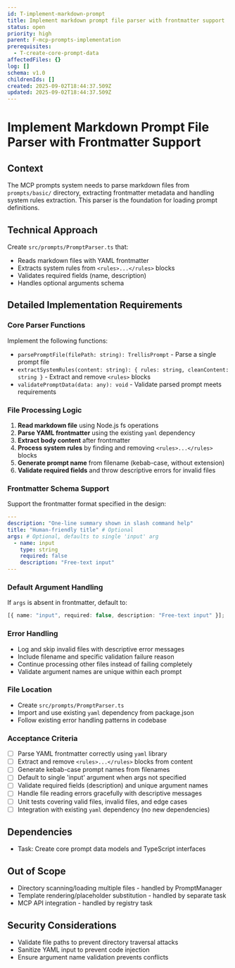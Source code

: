 ```yaml
---
id: T-implement-markdown-prompt
title: Implement markdown prompt file parser with frontmatter support
status: open
priority: high
parent: F-mcp-prompts-implementation
prerequisites:
  - T-create-core-prompt-data
affectedFiles: {}
log: []
schema: v1.0
childrenIds: []
created: 2025-09-02T18:44:37.509Z
updated: 2025-09-02T18:44:37.509Z
---
```


# Implement Markdown Prompt File Parser with Frontmatter Support

## Context

The MCP prompts system needs to parse markdown files from `prompts/basic/` directory, extracting frontmatter metadata and handling system rules extraction. This parser is the foundation for loading prompt definitions.

## Technical Approach

Create `src/prompts/PromptParser.ts` that:

- Reads markdown files with YAML frontmatter
- Extracts system rules from `<rules>...</rules>` blocks
- Validates required fields (name, description)
- Handles optional arguments schema

## Detailed Implementation Requirements

### Core Parser Functions

Implement the following functions:

- `parsePromptFile(filePath: string): TrellisPrompt` - Parse a single prompt file
- `extractSystemRules(content: string): { rules: string, cleanContent: string }` - Extract and remove `<rules>` blocks
- `validatePromptData(data: any): void` - Validate parsed prompt meets requirements

### File Processing Logic

1. **Read markdown file** using Node.js fs operations
2. **Parse YAML frontmatter** using the existing `yaml` dependency
3. **Extract body content** after frontmatter
4. **Process system rules** by finding and removing `<rules>...</rules>` blocks
5. **Generate prompt name** from filename (kebab-case, without extension)
6. **Validate required fields** and throw descriptive errors for invalid files

### Frontmatter Schema Support

Support the frontmatter format specified in the design:

```yaml
---
description: "One-line summary shown in slash command help"
title: "Human-friendly title" # Optional
args: # Optional, defaults to single 'input' arg
  - name: input
    type: string
    required: false
    description: "Free-text input"
---
```

### Default Argument Handling

If `args` is absent in frontmatter, default to:

```typescript
[{ name: "input", required: false, description: "Free-text input" }];
```

### Error Handling

- Log and skip invalid files with descriptive error messages
- Include filename and specific validation failure reason
- Continue processing other files instead of failing completely
- Validate argument names are unique within each prompt

### File Location

- Create `src/prompts/PromptParser.ts`
- Import and use existing `yaml` dependency from package.json
- Follow existing error handling patterns in codebase

### Acceptance Criteria

- [ ] Parse YAML frontmatter correctly using `yaml` library
- [ ] Extract and remove `<rules>...</rules>` blocks from content
- [ ] Generate kebab-case prompt names from filenames
- [ ] Default to single 'input' argument when args not specified
- [ ] Validate required fields (description) and unique argument names
- [ ] Handle file reading errors gracefully with descriptive messages
- [ ] Unit tests covering valid files, invalid files, and edge cases
- [ ] Integration with existing `yaml` dependency (no new dependencies)

## Dependencies

- Task: Create core prompt data models and TypeScript interfaces

## Out of Scope

- Directory scanning/loading multiple files - handled by PromptManager
- Template rendering/placeholder substitution - handled by separate task
- MCP API integration - handled by registry task

## Security Considerations

- Validate file paths to prevent directory traversal attacks
- Sanitize YAML input to prevent code injection
- Ensure argument name validation prevents conflicts
